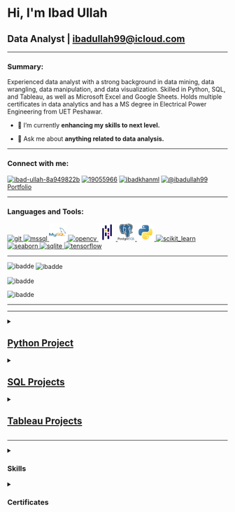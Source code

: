 #  Hi, I'm Ibad Ullah
## Data Analyst | [ibadullah99@icloud.com](mailto:ibadullah99@icloud.com)
---

### Summary:
Experienced data analyst with a strong background in data mining, data wrangling, data manipulation, and data visualization. Skilled in Python, SQL, and Tableau, as well as Microsoft Excel and Google Sheets. Holds multiple certificates in data analytics and has a MS degree in Electrical Power Engineering from UET Peshawar.



- 🌱 I’m currently **enhancing my skills to next level.**

- 💬 Ask me about **anything related to data analysis.**

--- 

<h3 align="left">Connect with me:</h3>
<p align="left">
<a href="https://linkedin.com/in/ibad-ullah-8a949822b" target="blank"><img align="center" src="https://raw.githubusercontent.com/rahuldkjain/github-profile-readme-generator/master/src/images/icons/Social/linked-in-alt.svg" alt="ibad-ullah-8a949822b" height="30" width="40" /></a>
<a href="https://stackoverflow.com/users/19055966" target="blank"><img align="center" src="https://raw.githubusercontent.com/rahuldkjain/github-profile-readme-generator/master/src/images/icons/Social/stack-overflow.svg" alt="19055966" height="30" width="40" /></a>
<a href="https://kaggle.com/ibadkhanml" target="blank"><img align="center" src="https://raw.githubusercontent.com/rahuldkjain/github-profile-readme-generator/master/src/images/icons/Social/kaggle.svg" alt="ibadkhanml" height="30" width="40" /></a>
<a href="https://medium.com/@ibadullah99" target="blank"><img align="center" src="https://raw.githubusercontent.com/rahuldkjain/github-profile-readme-generator/master/src/images/icons/Social/medium.svg" alt="@ibadullah99" height="30" width="40" /></a>
 <a href="https://ibadde.github.io/IbadKhan.github.io/"> Portfolio </a>
</p>

---

<h3 align="left">Languages and Tools:</h3>
<p align="left"> <a href="https://git-scm.com/" target="_blank" rel="noreferrer"> <img src="https://www.vectorlogo.zone/logos/git-scm/git-scm-icon.svg" alt="git" width="40" height="40"/> </a> <a href="https://www.microsoft.com/en-us/sql-server" target="_blank" rel="noreferrer"> <img src="https://www.svgrepo.com/show/303229/microsoft-sql-server-logo.svg" alt="mssql" width="40" height="40"/> </a> <a href="https://www.mysql.com/" target="_blank" rel="noreferrer"> <img src="https://raw.githubusercontent.com/devicons/devicon/master/icons/mysql/mysql-original-wordmark.svg" alt="mysql" width="40" height="40"/> </a> <a href="https://opencv.org/" target="_blank" rel="noreferrer"> <img src="https://www.vectorlogo.zone/logos/opencv/opencv-icon.svg" alt="opencv" width="40" height="40"/> </a> <a href="https://pandas.pydata.org/" target="_blank" rel="noreferrer"> <img src="https://raw.githubusercontent.com/devicons/devicon/2ae2a900d2f041da66e950e4d48052658d850630/icons/pandas/pandas-original.svg" alt="pandas" width="40" height="40"/> </a> <a href="https://www.postgresql.org" target="_blank" rel="noreferrer"> <img src="https://raw.githubusercontent.com/devicons/devicon/master/icons/postgresql/postgresql-original-wordmark.svg" alt="postgresql" width="40" height="40"/> </a> <a href="https://www.python.org" target="_blank" rel="noreferrer"> <img src="https://raw.githubusercontent.com/devicons/devicon/master/icons/python/python-original.svg" alt="python" width="40" height="40"/> </a> <a href="https://scikit-learn.org/" target="_blank" rel="noreferrer"> <img src="https://upload.wikimedia.org/wikipedia/commons/0/05/Scikit_learn_logo_small.svg" alt="scikit_learn" width="40" height="40"/> </a> <a href="https://seaborn.pydata.org/" target="_blank" rel="noreferrer"> <img src="https://seaborn.pydata.org/_images/logo-mark-lightbg.svg" alt="seaborn" width="40" height="40"/> </a> <a href="https://www.sqlite.org/" target="_blank" rel="noreferrer"> <img src="https://www.vectorlogo.zone/logos/sqlite/sqlite-icon.svg" alt="sqlite" width="40" height="40"/> </a> <a href="https://www.tensorflow.org" target="_blank" rel="noreferrer"> <img src="https://www.vectorlogo.zone/logos/tensorflow/tensorflow-icon.svg" alt="tensorflow" width="40" height="40"/> </a> </p>

---

<p><img align="left" src="https://github-readme-stats.vercel.app/api/top-langs?username=ibadde&show_icons=true&locale=en&layout=compact" alt="ibadde" /></p>

<p>&nbsp;<img align="center" src="https://github-readme-stats.vercel.app/api?username=ibadde&show_icons=true&locale=en" alt="ibadde" /></p>

<p><img align="center" src="https://github-readme-streak-stats.herokuapp.com/?user=ibadde&" alt="ibadde" /></p>
<p align="left"> <img src="https://komarev.com/ghpvc/?username=ibadde&label=Profile%20views&color=0e75b6&style=flat" alt="ibadde" /> </p>

---
---
<details>
 <summary><h2><a href="https://ibadde.github.io/Ibadullah.github.io/python.html">Python Project</a></h2></summary>

- Helped a cycling company convert casual riders to membership riders.  
- Scraped data from IMDB using Beautiful Soup to analyze top 250 movies.
- Extracted data from various websites to analyze PSL matches from 2016 to 2022.
- Analyzed Netflix data to understand age recommendations, country preferences, and genre popularity.
- Conducted an analysis of data science salaries.
- Represented European soccer data using visual statistics. 
  
</details>
  


<details>
  <summary><h2><a href="https://ibadde.github.io/Ibadullah.github.io/sql.html">SQL Projects</a></h2></summary>

- Created a schema for a Bus Rapid Transport (BRT) service in Peshawar.
- Cleaned a dataset of Bangalore house prices.
- Analyzed data from a European soccer database.
- Conducted an analysis of nuclear warhead data. 
- 8 Week SQL Challenge by Danny Ma. [Click Here](https://ibadde.github.io/Ibadullah.github.io/sqlchallenge.html)

</details>



<details>
  <summary><h2><a href="https://ibadde.github.io/Ibadullah.github.io/tableau.html">Tableau Projects</a></h2></summary>

- Created a dashboard to analyze Berkshire Hathaway Holdings from 1994 to 2022.
- Created a visualization of the Human Development Report.
- USA/Foreign FDA inspection.
- How good are Americans Perceiving Demographics.
- Sprocket Central Pty Ltd Sales.
- Gender Gap in Govt Sector of Pakistan.
- An Analysis of Late Shipments at FedEx: Insights and Recommendations
- Tracking United States Migration

</details>

---


<details>
  <summary><h3>Skills</h3></summary>

- Strong proficiency in Microsoft Excel and Google Sheets.
- Experience with SQL (DDL, DQL, DML).
- Proficient in Power BI and Tableau.
- Strong knowledge of Python (Pandas, NumPy, Matplotlib, Seaborn).
- Experience with data wrangling, data manipulation, and data visualization.
- Skilled in exploratory data analysis and data mining.
- Proficient in data-driven decision making and ETL.
- Familiarity with Git and Github.
</details>

 <details>
  <summary><h3>Certificates</h3></summary>
  
- Google Data Analytics Certification (Coursera)
- MYSQL (HackerRank)
- Professional Data Analyst (Datacamp)
- Data Analyst with Python (Datacamp)
- Tableau (Great Learning)
- PostgreSQL (Datacamp)
</details>
